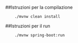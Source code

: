 
##Istruzioni per la compilazione
```
    ./mvnw clean install
```
##Istruzioni per il run
```
    ./mvnw spring-boot:run
```


